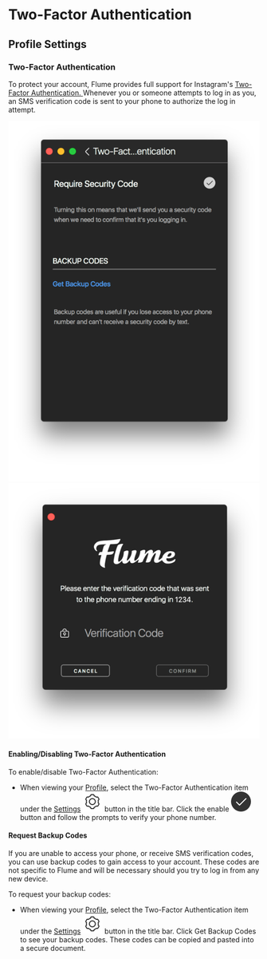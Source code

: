 # Two-Factor Authentication

## Profile Settings

### Two-Factor Authentication

To protect your account, Flume provides full support for Instagram's [Two-Factor Authentication. ](https://help.instagram.com/566810106808145) Whenever you or someone attempts to log in as you, an SMS verification code is sent to your phone to authorize the log in attempt.

 ![](../../../.gitbook/assets/profile-twofactor.png) ![](../../../.gitbook/assets/login-twofactor.png)

#### Enabling/Disabling Two-Factor Authentication

To enable/disable Two-Factor Authentication:

* When viewing your [Profile](../), select the Two-Factor Authentication item under the [Settings](./) ![](../../../.gitbook/assets/settings.png) button in the title bar. Click the enable ![](../../../.gitbook/assets/active.png) button and follow the prompts to verify your phone number.

#### Request Backup Codes

If you are unable to access your phone, or receive SMS verification codes, you can use backup codes to gain access to your account. These codes are not specific to Flume and will be necessary should you try to log in from any new device.

To request your backup codes:

* When viewing your [Profile](../), select the Two-Factor Authentication item under the [Settings](./) ![](../../../.gitbook/assets/settings.png) button in the title bar. Click Get Backup Codes to see your backup codes. These codes can be copied and pasted into a secure document.

